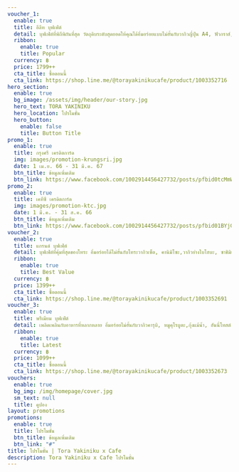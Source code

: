 ```yaml
---
voucher_1:
  enable: true
  title: อีลีท บุฟเฟ่ต์ 
  detail: บุฟเฟ่ต์ที่พิถีพิถันที่สุด วัตถุดิบระดับสุดยอดให้คุณได้อิ่มอร่อยแบบไม่อั้นกับวากิวญี่ปุ่น A4, ฟัวกราส์, โฮตาเตะคาราสุมิ, อากามิ, มัทฉะเซเรโมนี และอื่นๆอีกมากมาย
  ribbon:
    enable: true
    title: Popular
  currency: ฿
  price: 1799++
  cta_title: ซื้อตอนนี้
  cta_link: https://shop.line.me/@torayakinikucafe/product/1003352716
hero_section:
  enable: true
  bg_image: /assets/img/header/our-story.jpg
  hero_text: TORA YAKINIKU
  hero_location: โปรโมชั่น
  hero_button:
    enable: false
    title: Button Title
promo_1:
  enable: true
  title: กรุงศรี เครดิตการ์ด
  img: images/promotion-krungsri.jpg
  date: 1 เม.ย. 66 - 31 มี.ค. 67
  btn_title: ข้อมูลเพิ่มเติม
  btn_link: https://www.facebook.com/1002914456427732/posts/pfbid0tcMmWVpyj2gb2qdzBqgYkMa87LWXE5HBUyooMaNYrPAzmdkzumuYeMGnFBWAPoLl/?mibextid=cr9u03
promo_2:
  enable: true
  title: เคทีซี เครดิตการ์ด
  img: images/promotion-ktc.jpg
  date: 1 มี.ค. - 31 ส.ค. 66
  btn_title: ข้อมูลเพิ่มเติม
  btn_link: https://www.facebook.com/1002914456427732/posts/pfbid01BYjGYMfkVQ9KGfuMKzvs3EZFhiTXHan1aBWgpjZDWRKJ3YwBQ8TSuf5rneue3Jzl/?mibextid=cr9u03
voucher_2:
  enable: true
  title: แกรนด์ บุฟเฟ่ต์
  detail: บุฟเฟ่ต์ที่คุ้มที่สุดของโทระ อิ่มอร่อยได้ไม่อั้นกับโทระวากิวเซ็ต, คานิมิโซะ,​วากิวย่างใบโฮบะ, ซาชิมิและของหวานสุดคราฟท์
  ribbon:
    enable: true
    title: Best Value
  currency: ฿
  price: 1399++
  cta_title: ซื้อตอนนี้
  cta_link: https://shop.line.me/@torayakinikucafe/product/1003352691
voucher_3:
  enable: true
  title: พรีเมียม บุฟเฟ่ต์
  detail: เพลิดเพลินกับอาหารที่หลากหลาย อิ่มอร่อยไม่อั้นกับวากิวคารุบิ, หมูคุโรบูตะ,กุ้งแม้น้ำ, ฮันนี่โทสต์, คากิโกริ และอื่นๆอีกมากมาย
  ribbon:
    enable: true
    title: Latest
  currency: ฿
  price: 1099++
  cta_title: ซื้อตอนนี้
  cta_link: https://shop.line.me/@torayakinikucafe/product/1003352673
vouchers:
  enable: true
  bg_img: /img/homepage/cover.jpg
  sm_text: null
  title: คูปอง
layout: promotions
promotions:
  enable: true
  title: โปรโมชั่น
  btn_title: ข้อมูลเพิ่มเติม
  btn_link: "#"
title: โปรโมชั่น | Tora Yakiniku x Cafe
description: Tora Yakiniku x Cafe โปรโมชั่น
---
```

